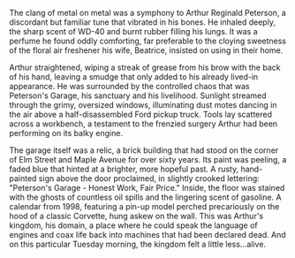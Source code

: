 The clang of metal on metal was a symphony to Arthur Reginald Peterson, a discordant but familiar tune that vibrated in his bones. He inhaled deeply, the sharp scent of WD-40 and burnt rubber filling his lungs. It was a perfume he found oddly comforting, far preferable to the cloying sweetness of the floral air freshener his wife, Beatrice, insisted on using in their home. 

Arthur straightened, wiping a streak of grease from his brow with the back of his hand, leaving a smudge that only added to his already lived-in appearance. He was surrounded by the controlled chaos that was Peterson's Garage, his sanctuary and his livelihood. Sunlight streamed through the grimy, oversized windows, illuminating dust motes dancing in the air above a half-disassembled Ford pickup truck. Tools lay scattered across a workbench, a testament to the frenzied surgery Arthur had been performing on its balky engine.

The garage itself was a relic, a brick building that had stood on the corner of Elm Street and Maple Avenue for over sixty years. Its paint was peeling, a faded blue that hinted at a brighter, more hopeful past. A rusty, hand-painted sign above the door proclaimed, in slightly crooked lettering: "Peterson's Garage - Honest Work, Fair Price." Inside, the floor was stained with the ghosts of countless oil spills and the lingering scent of gasoline. A calendar from 1998, featuring a pin-up model perched precariously on the hood of a classic Corvette, hung askew on the wall. This was Arthur's kingdom, his domain, a place where he could speak the language of engines and coax life back into machines that had been declared dead. And on this particular Tuesday morning, the kingdom felt a little less...alive.
